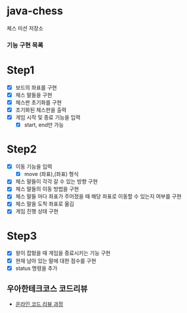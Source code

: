 # java-chess

체스 미션 저장소

### 기능 구현 목록

# Step1

- [x] 보드의 좌표를 구현
- [x] 체스 말들을 구현
- [x] 체스판 초기화를 구현
- [x] 초기화된 체스판을 출력
- [x] 게임 시작 및 종료 기능을 입력
    - [x] start, end만 가능

# Step2

- [x] 이동 기능을 입력
    - [x] move (좌표),(좌표) 형식
- [x] 체스 말들이 각각 갈 수 있는 방향 구현
- [x] 체스 말들의 이동 방법을 구현
- [x] 체스 말들 마다 좌표가 주어졌을 때 해당 좌표로 이동할 수 있는지 여부를 구현
- [x] 체스 말을 도착 좌표로 옮김
- [x] 게임 진행 상태 구현

# Step3

- [x] 왕이 잡혔을 때 게임을 종료시키는 기능 구현
- [x] 현재 남아 있는 말에 대한 점수를 구현
- [x] status 명령을 추가

## 우아한테크코스 코드리뷰

- [온라인 코드 리뷰 과정](https://github.com/woowacourse/woowacourse-docs/blob/master/maincourse/README.md)
